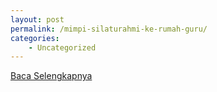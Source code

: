 ```yaml
---
layout: post
permalink: /mimpi-silaturahmi-ke-rumah-guru/
categories:
    - Uncategorized
---
```


[Baca Selengkapnya](/01)